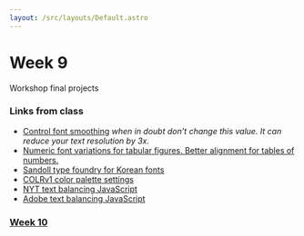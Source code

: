 ```yaml
---
layout: /src/layouts/Default.astro
---
```


<!-- @format -->

# Week 9

Workshop final projects

### Links from class

- [Control font smoothing](https://developer.mozilla.org/en-US/docs/Web/CSS/font-smooth) _when in doubt don’t change this value. It can reduce your text resolution by 3x._
- [Numeric font variations for tabular figures. Better alignment for tables of numbers.](https://developer.mozilla.org/en-US/docs/Web/CSS/font-variant-numeric)
- [Sandoll type foundry for Korean fonts](https://sandoll-en.imweb.me/)
- [COLRv1 color palette settings](https://css-tricks.com/colrv1-and-css-font-palette-web-typography/#aa-colr-and-css)
- [NYT text balancing JavaScript](https://github.com/NYTimes/text-balancer)
- [Adobe text balancing JavaScript](https://github.com/adobe/balance-text)

### [Week 10](/week10)

